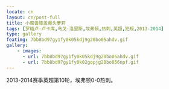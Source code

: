 ```yaml
---
locate: cn
layout: cn/post-full
title: 小魔兽膝盖爆头萝莉
tags: [罗梅卢·卢卡库,乌戈·洛里斯,埃弗顿,热刺,英超,犯规,2013-2014]
type: gallery
featimg: 7bb8bd97gy1fy0k05kdj9g20bo05ahdv.gif
gallery:
    - images:
      - url: 7bb8bd97gy1fy0k05kdj9g20bo05ahdv.gif
      - url: 7bb8bd97gy1fy0k02gopjg20bo056npf.gif
---
```


2013-2014赛季英超第10轮，埃弗顿0-0热刺。